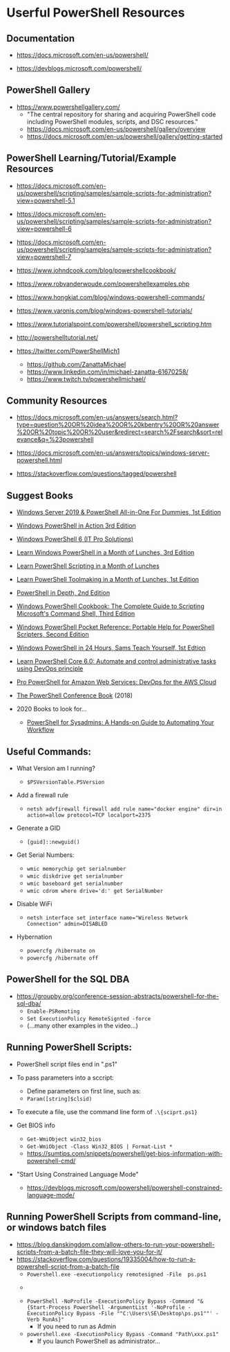 
# Userful PowerShell Resources


## Documentation
- https://docs.microsoft.com/en-us/powershell/

- https://devblogs.microsoft.com/powershell/


## PowerShell Gallery
- https://www.powershellgallery.com/
  + "The central repository for sharing and acquiring PowerShell code including PowerShell modules, scripts, and DSC resources."
  + https://docs.microsoft.com/en-us/powershell/gallery/overview
  + https://docs.microsoft.com/en-us/powershell/gallery/getting-started


## PowerShell Learning/Tutorial/Example Resources
- https://docs.microsoft.com/en-us/powershell/scripting/samples/sample-scripts-for-administration?view=powershell-5.1
- https://docs.microsoft.com/en-us/powershell/scripting/samples/sample-scripts-for-administration?view=powershell-6
- https://docs.microsoft.com/en-us/powershell/scripting/samples/sample-scripts-for-administration?view=powershell-7

- https://www.johndcook.com/blog/powershellcookbook/

- https://www.robvanderwoude.com/powershellexamples.php

- https://www.hongkiat.com/blog/windows-powershell-commands/

- https://www.varonis.com/blog/windows-powershell-tutorials/

- https://www.tutorialspoint.com/powershell/powershell_scripting.htm

- http://powershelltutorial.net/

- https://twitter.com/PowerShellMich1
  + https://github.com/ZanattaMichael
  + https://www.linkedin.com/in/michael-zanatta-61670258/
  + https://www.twitch.tv/powershellmichael/


## Community Resources

- https://docs.microsoft.com/en-us/answers/search.html?type=question%20OR%20idea%20OR%20kbentry%20OR%20answer%20OR%20topic%20OR%20user&redirect=search%2Fsearch&sort=relevance&q=%23powershell
- https://docs.microsoft.com/en-us/answers/topics/windows-server-powershell.html

- https://stackoverflow.com/questions/tagged/powershell



## Suggest Books
- [Windows Server 2019 & PowerShell All-in-One For Dummies, 1st Edition](https://www.amazon.com/Windows-Server-2019-PowerShell-Dummies-dp-1119560713/dp/1119560713/) 
- [Windows PowerShell in Action 3rd Edition](https://www.amazon.com/Windows-PowerShell-Action-Bruce-Payette/dp/1633430294/)
- [Windows PowerShell 6 (IT Pro Solutions) ](https://www.amazon.com/Windows-PowerShell-6-Pro-Solutions/dp/1544752318/)
- [Learn Windows PowerShell in a Month of Lunches, 3rd Edition](https://www.amazon.com/dp/1617294160)
- [Learn PowerShell Scripting in a Month of Lunches](https://www.amazon.com/Learn-PowerShell-Scripting-Month-Lunches/dp/1617295094/)
- [Learn PowerShell Toolmaking in a Month of Lunches, 1st Edition](https://www.amazon.com/Learn-PowerShell-Toolmaking-Month-Lunches/dp/1617291161/)

- [PowerShell in Depth, 2nd Edition](https://www.amazon.com/dp/1617292184)
- [Windows PowerShell Cookbook: The Complete Guide to Scripting Microsoft's Command Shell, Third Edition](https://www.amazon.com/Windows-PowerShell-Cookbook-Scripting-Microsofts-dp-1449320686/dp/1449320686/)
- [Windows PowerShell Pocket Reference: Portable Help for PowerShell Scripters, Second Edition](https://www.amazon.com/Windows-PowerShell-Pocket-Reference-Scripters/dp/1449320961/)

- [Windows PowerShell in 24 Hours, Sams Teach Yourself, 1st Edtion](https://www.amazon.com/Teach-Yourself-Windows-PowerShell-Hours-dp-0672337282/dp/0672337282/)

- [Learn PowerShell Core 6.0: Automate and control administrative tasks using DevOps principle](https://www.amazon.com/Learn-PowerShell-Core-6-0-administrative/dp/178883898X)

- [Pro PowerShell for Amazon Web Services: DevOps for the AWS Cloud](https://www.amazon.com/Pro-PowerShell-Amazon-Web-Services-dp-1430264519/dp/1430264519/)

- [The PowerShell Conference Book](https://leanpub.com/powershell-conference-book) (2018)


- 2020 Books to look for...
  + [PowerShell for Sysadmins: A Hands-on Guide to Automating Your Workflow](https://www.amazon.com/Automate-Boring-Stuff-PowerShell-Sysadmins/dp/1593279183/)




## Useful Commands:

- What Version am I running?
  + ```$PSVersionTable.PSVersion```

- Add a firewall rule
  + ```netsh advfirewall firewall add rule name="docker engine" dir=in action=allow protocol=TCP localport=2375```

- Generate a GID
  + ```[guid]::newguid()```


- Get Serial Numbers:
  + ```wmic memorychip get serialnumber```
  + ```wmic diskdrive get serialnumber```
  + ```wmic baseboard get serialnumber```
  + ```wmic cdrom where drive='d:' get SerialNumber```

- Disable WiFi
  + ```netsh interface set interface name="Wireless Network Connection" admin=DISABLED```


- Hybernation
  + ```powercfg /hibernate on```
  + ```powercfg /hibernate off```

  

##  PowerShell for the SQL DBA
- https://groupby.org/conference-session-abstracts/powershell-for-the-sql-dba/
  + ```Enable-PSRemoting```
  + ```Set ExecutionPolicy RemoteSignted -force```
  + (...many other examples in the video...)


## Running PowerShell Scripts:
- PowerShell script files end in ".ps1"

- To pass parameters into a sccript:
  + Define parameters on first line, such as: 
  + ```Param([string]$clsid)```

- To execute a file, use the command line form of ```.\{sciprt.ps1}```


- Get BIOS info
  + ```Get-WmiObject win32_bios```
  + ```Get-WmiObject -Class Win32_BIOS | Format-List *```
  + https://sumtips.com/snippets/powershell/get-bios-information-with-powershell-cmd/
  

- "Start Using Constrained Language Mode"
  + https://devblogs.microsoft.com/powershell/powershell-constrained-language-mode/ 


## Running PowerShell Scripts from command-line, or windows batch files
- https://blog.danskingdom.com/allow-others-to-run-your-powershell-scripts-from-a-batch-file-they-will-love-you-for-it/
- https://stackoverflow.com/questions/19335004/how-to-run-a-powershell-script-from-a-batch-file
  + ```Powershell.exe -executionpolicy remotesigned -File  ps.ps1```
  + ```PowerShell -NoProfile -ExecutionPolicy Bypass -Command "& 'ps.ps1'"
  + ```PowerShell -NoProfile -ExecutionPolicy Bypass -Command "& {Start-Process PowerShell -ArgumentList '-NoProfile -ExecutionPolicy Bypass -File ""C:\Users\SE\Desktop\ps.ps1""' -Verb RunAs}"```
    * If you need to run as Admin
  + ```powershell.exe -ExecutionPolicy Bypass -Command "Path\xxx.ps1"```
    * If you launch PowerShell as administrator...
